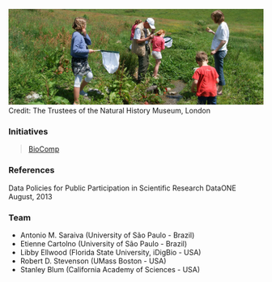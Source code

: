 ![GitHub Logo](citizen-science.jpg)
Credit: The Trustees of the Natural History Museum, London


### Initiatives

> [BioComp](http://www.biocomp.org.br)




### References

Data Policies for Public Participation in Scientific Research
DataONE
August, 2013



### Team

- Antonio M. Saraiva (University of São Paulo - Brazil)
- Etienne Cartolno (University of São Paulo - Brazil)
- Libby Ellwood (Florida State University, iDigBio - USA)
- Robert D. Stevenson (UMass Boston - USA)
- Stanley Blum (California Academy of Sciences - USA)
